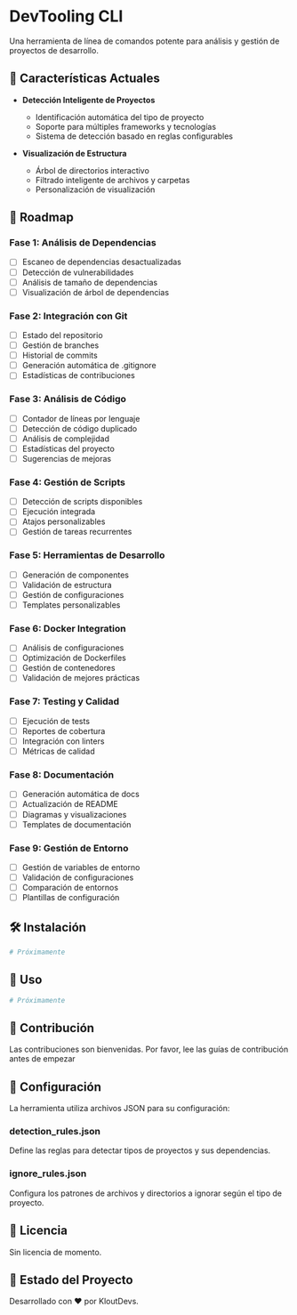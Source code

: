 # DevTooling CLI

Una herramienta de línea de comandos potente para análisis y gestión de proyectos de desarrollo.

## 🚀 Características Actuales

- **Detección Inteligente de Proyectos**
  - Identificación automática del tipo de proyecto
  - Soporte para múltiples frameworks y tecnologías
  - Sistema de detección basado en reglas configurables

- **Visualización de Estructura**
  - Árbol de directorios interactivo
  - Filtrado inteligente de archivos y carpetas
  - Personalización de visualización

## 🎯 Roadmap

### Fase 1: Análisis de Dependencias
- [ ] Escaneo de dependencias desactualizadas
- [ ] Detección de vulnerabilidades
- [ ] Análisis de tamaño de dependencias
- [ ] Visualización de árbol de dependencias

### Fase 2: Integración con Git
- [ ] Estado del repositorio
- [ ] Gestión de branches
- [ ] Historial de commits
- [ ] Generación automática de .gitignore
- [ ] Estadísticas de contribuciones

### Fase 3: Análisis de Código
- [ ] Contador de líneas por lenguaje
- [ ] Detección de código duplicado
- [ ] Análisis de complejidad
- [ ] Estadísticas del proyecto
- [ ] Sugerencias de mejoras

### Fase 4: Gestión de Scripts
- [ ] Detección de scripts disponibles
- [ ] Ejecución integrada
- [ ] Atajos personalizables
- [ ] Gestión de tareas recurrentes

### Fase 5: Herramientas de Desarrollo
- [ ] Generación de componentes
- [ ] Validación de estructura
- [ ] Gestión de configuraciones
- [ ] Templates personalizables

### Fase 6: Docker Integration
- [ ] Análisis de configuraciones
- [ ] Optimización de Dockerfiles
- [ ] Gestión de contenedores
- [ ] Validación de mejores prácticas

### Fase 7: Testing y Calidad
- [ ] Ejecución de tests
- [ ] Reportes de cobertura
- [ ] Integración con linters
- [ ] Métricas de calidad

### Fase 8: Documentación
- [ ] Generación automática de docs
- [ ] Actualización de README
- [ ] Diagramas y visualizaciones
- [ ] Templates de documentación

### Fase 9: Gestión de Entorno
- [ ] Gestión de variables de entorno
- [ ] Validación de configuraciones
- [ ] Comparación de entornos
- [ ] Plantillas de configuración

## 🛠️ Instalación

```bash
# Próximamente
```

## 📖 Uso

```bash
# Próximamente
```

## 🤝 Contribución

Las contribuciones son bienvenidas. Por favor, lee las guías de contribución antes de empezar

## 📝 Configuración

La herramienta utiliza archivos JSON para su configuración:

### detection_rules.json

Define las reglas para detectar tipos de proyectos y sus dependencias.

### ignore_rules.json

Configura los patrones de archivos y directorios a ignorar según el tipo de proyecto.

## 📜 Licencia

Sin licencia de momento.

## 🔄 Estado del Proyecto

Desarrollado con ❤️ por KloutDevs.
